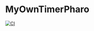# MyOwnTimerPharo

[![CI](https://github.com/kevca87/MyOwnTimerPharo/actions/workflows/runTest.yml/badge.svg)](https://github.com/ObjectProfile/Roassal3/actions/workflows/runTests.yml)
